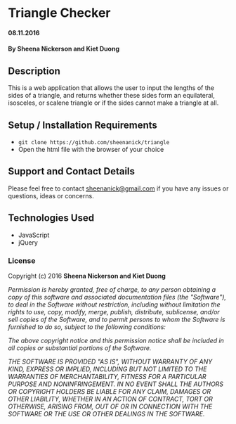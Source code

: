 # Triangle Checker

#### 08.11.2016

#### By **Sheena Nickerson** and **Kiet Duong**

## Description

This is a web application that allows the user to input the lengths of the sides of a triangle, and returns whether these sides form an equilateral, isosceles, or scalene triangle or if the sides cannot make a triangle at all.

## Setup / Installation Requirements

* `git clone https://github.com/sheenanick/triangle`
* Open the html file with the browser of your choice

## Support and Contact Details

Please feel free to contact sheenanick@gmail.com if you have any issues or questions, ideas or concerns.

## Technologies Used

* JavaScript
* jQuery

### License

Copyright (c) 2016 **Sheena Nickerson and Kiet Duong**

_Permission is hereby granted, free of charge, to any person obtaining a copy of this software and associated documentation files (the "Software"), to deal in the Software without restriction, including without limitation the rights to use, copy, modify, merge, publish, distribute, sublicense, and/or sell copies of the Software, and to permit persons to whom the Software is furnished to do so, subject to the following conditions:_

_The above copyright notice and this permission notice shall be included in all copies or substantial portions of the Software._

_THE SOFTWARE IS PROVIDED "AS IS", WITHOUT WARRANTY OF ANY KIND, EXPRESS OR IMPLIED, INCLUDING BUT NOT LIMITED TO THE WARRANTIES OF MERCHANTABILITY, FITNESS FOR A PARTICULAR PURPOSE AND NONINFRINGEMENT. IN NO EVENT SHALL THE AUTHORS OR COPYRIGHT HOLDERS BE LIABLE FOR ANY CLAIM, DAMAGES OR OTHER LIABILITY, WHETHER IN AN ACTION OF CONTRACT, TORT OR OTHERWISE, ARISING FROM, OUT OF OR IN CONNECTION WITH THE SOFTWARE OR THE USE OR OTHER DEALINGS IN THE SOFTWARE._
